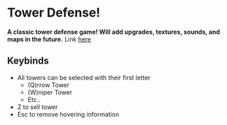 # Tower Defense!

__A classic tower defense game! Will add upgrades, textures, sounds, and maps in the future.__
Link [here](www.gabetd.tk)

## Keybinds
* All towers can be selected with their first letter
    * (Q)rrow Tower
    * (W)niper Tower
    * Etc..
* Z to sell tower
* Esc to remove hovering information
